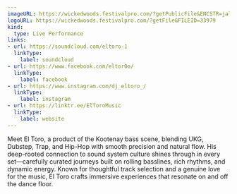 ```yaml
---
imageURL: https://wickedwoods.festivalpro.com/?getPublicFile&ENCSTR=jalmHfYBOJgxmoqQsGAu
logoURL: https://wickedwoods.festivalpro.com/?getFile&FILEID=33979
kind:
  type: Live Performance
links:
- url: https://soundcloud.com/eltoro-1
  linkType:
    label: soundcloud
- url: https://www.facebook.com/eltor0o/
  linkType:
    label: facebook
- url: https://www.instagram.com/dj_eltoro_/
  linkType:
    label: instagram
- url: https://linktr.ee/ElToroMusic
  linkType:
    label: website
---
```

Meet El Toro, a product of the Kootenay bass scene, blending UKG, Dubstep, Trap, and Hip-Hop with smooth precision and natural flow. His deep-rooted connection to sound system culture shines through in every set—carefully curated journeys built on rolling basslines, rich rhythms, and dynamic energy. Known for thoughtful track selection and a genuine love for the music, El Toro crafts immersive experiences that resonate on and off the dance floor. 
